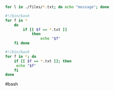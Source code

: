 ```bash
for l in ./files/*.txt; do echo "message"; done
```

```bash
#!/bin/bash
for f in *
	do 
		if [[ $f == *.txt ]]
			then 
				echo "$f" 
	fi done
```

```bash
#!/bin/bash 
for f in *; do
	if [[ $f == *.txt ]]; then
	 echo "$f" 
	fi 
done
```

#bash 